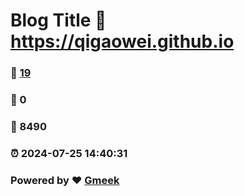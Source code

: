 # Blog Title :link: https://qigaowei.github.io 
### :page_facing_up: [19](https://qigaowei.github.io/tag.html) 
### :speech_balloon: 0 
### :hibiscus: 8490 
### :alarm_clock: 2024-07-25 14:40:31 
### Powered by :heart: [Gmeek](https://github.com/Meekdai/Gmeek)
